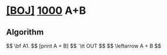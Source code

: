 # [[BOJ]](https://www.acmicpc.net/problem) [1000](https://www.acmicpc.net/problem/1000) A+B
## Algorithm

\$$ \bf A1. $$ [print A + B] \$$ `\tt OUT $$ \$$ \leftarrow A + B $$
